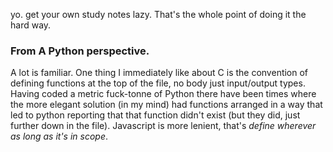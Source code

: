 yo. get your own study notes lazy. That's the whole point of doing it the hard way.

### From A Python perspective.

A lot is familiar. One thing I immediately like about C is the convention of defining functions at the top of the file, no body just input/output types. Having coded a metric fuck-tonne of Python there have been times where the more elegant solution (in my mind) had functions arranged in a way that led to python reporting that that function didn't exist (but they did, just further down in the file). Javascript is more lenient, that's *define wherever as long as it's in scope*.



